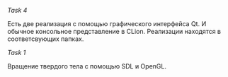 *Task 4*

Есть две реализация с помощью графического интерфейса Qt. И обычное консольное представление в CLion. 
Реализации находятся в соответсвующих папках.

*Task 1* 

Вращение твердого тела с помощью SDL и OpenGL.
